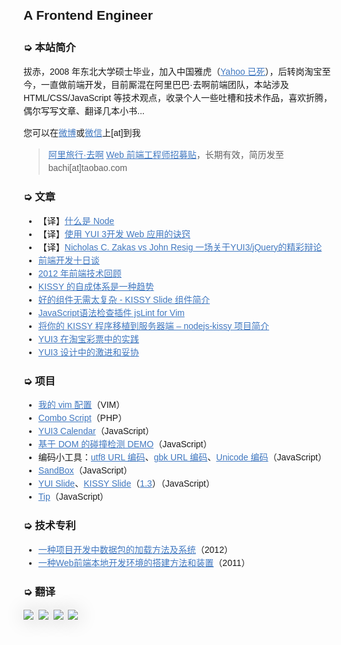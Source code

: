 <style>
body {
	font-family:trebuchet ms , verdana , sans-serif;
	line-height:1.5;
}
a,a:link,a:visited {
color:#4078c0;
}
img {
  box-shadow: 1px 1px 30px 1px lightgray;
}
</style>

## A Frontend Engineer

### ➭ 本站简介

拔赤，2008 年东北大学硕士毕业，加入中国雅虎（[Yahoo 已死](http://jayli.github.io/blog/data/2010/12/16/yahoo.html)），后转岗淘宝至今，一直做前端开发，目前厮混在阿里巴巴·去啊前端团队，本站涉及 HTML/CSS/JavaScript 等技术观点，收录个人一些吐槽和技术作品，喜欢折腾，偶尔写写文章、翻译几本小书...

您可以在[微博](http://www.weibo.com/jayli)或[微信](https://gw.alicdn.com/tps/TB14htbIXXXXXb4XpXXXXXXXXXX.png)上[at]到我

> [阿里旅行·去啊](http://www.alitrip.com) [Web 前端工程师招募贴](https://github.com/jayli/jayli.github.com/issues/17)，长期有效，简历发至 bachi[at]taobao.com

### ➭ 文章

- 【译】[什么是 Node](http://jayli.github.io/whatisnode/)
- 【译】[使用 YUI 3开发 Web 应用的诀窍](http://ued.taobao.org/blog/2011/04/a-recipe-for-a-yui-3-application/)
- 【译】[Nicholas C. Zakas vs John Resig 一场关于YUI3/jQuery的精彩辩论](http://ued.taobao.org/blog/2010/11/yui3-vs-jquery/)
- [前端开发十日谈](https://github.com/jayli/jayli.github.com/issues/1)
- [2012 年前端技术回顾](http://www.csdn.net/article/1970-01-01/2815164)
- [KISSY 的自成体系是一种趋势](http://www.infoq.com/cn/news/2013/07/bachi-on-kissy?utm_source=tuicool)
- [好的组件无需太复杂 - KISSY Slide 组件简介](http://ued.taobao.org/blog/2013/06/kissy-slide/)
- [JavaScript语法检查插件 jsLint for Vim](http://ued.taobao.org/blogobao.org/blog/2010/11/jslint-for-vim/)
- [将你的 KISSY 程序移植到服务器端 – nodejs-kissy 项目简介](http://ued.taobao.org/blog/2010/11/nodejs-kissy/)
- [YUI3 在淘宝彩票中的实践](http://ued.taobao.org/blog/2010/06/yui3/)
- [YUI3 设计中的激进和妥协](http://ued.taobao.org/blog/2010/01/yui3%E8%AE%BE%E8%AE%A1%E4%B8%AD%E7%9A%84%E6%BF%80%E8%BF%9B%E5%92%8C%E5%A6%A5%E5%8D%8F/)

### ➭ 项目

- [我的 vim 配置](https://github.com/jayli/vim)（VIM）
- [Combo Script](https://github.com/jayli/combo)（PHP）
- [YUI3 Calendar](http://jayli.github.io/gallery/calendar/README.html)（JavaScript）
- [基于 DOM 的碰撞检测 DEMO](http://jayli.github.io/gallery/canvas/g.html)（JavaScript）
- 编码小工具：[utf8 URL 编码](http://jayli.github.io/gallery/encode/utf8urlencode.html)、[gbk URL 编码](http://www.taobao.com/market/trip/encode-test.php)、[Unicode 编码](http://jayli.github.io/gallery/encode/unicodeEncode.html)（JavaScript）
- [SandBox](https://github.com/jayli/sandbox/)（JavaScript）
- [YUI Slide](http://jayli.github.io/gallery/yuislide/)、[KISSY Slide](http://kissygalleryteam.github.io/slide/1.2/demo/index.html)（[1.3](http://kissygalleryteam.github.io/slide/1.3/demo/index.html)）（JavaScript）
- [Tip](http://kissygalleryteam.github.io/tip/1.0/demo/index.html)（JavaScript）

### ➭ 技术专利

- [一种项目开发中数据包的加载方法及系统](http://www.soopat.com/Patent/201210009029)（2012）
- [一种Web前端本地开发环境的搭建方法和装置](http://www.soopat.com/Patent/201110336122)（2011）

### ➭ 翻译

[![](http://img01.taobaocdn.com/tps/i1/T1YBC9XjJwXXXXXXXX-275-364.png_150x150.jpg)](http://jayli.github.io/jswebapps/)&nbsp;
[![](http://gtms01.alicdn.com/tps/i1/TB1MedBHpXXXXasaFXX6LJ3SpXX-273-359.png_150x150.jpg)](http://jayli.github.io/jswebapps/)&nbsp;
[![](http://gtms04.alicdn.com/tps/i4/TB1.kIsHpXXXXclXFXXoHpKTpXX-516-678.png_150x150.jpg)](http://speakerdeck.com/lijing00333/javascript-partterns)&nbsp;
[![](http://img04.taobaocdn.com/tps/i4/T1uHqiXdlfXXXXXXXX-270-354.jpg_150x150.jpg)](http://ued.taobao.org/javascript/)

